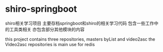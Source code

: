 # shiro-springboot
shiro相关学习项目
主要存档springboot和shiro的相关学习代码
包含一些工作中的工具类相关
亦包含部分其他模块的内容

this project contains three repositories,  masters byList and video2asc
the Video2asc repositories is main use for redis
